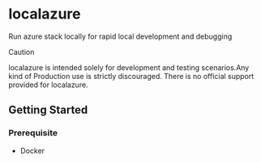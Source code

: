 # localazure
Run azure stack locally for rapid local development and debugging

>[!CAUTION]
>localazure is intended solely for development and testing scenarios.Any kind of Production use is strictly discouraged. There is no official support provided for localazure.

## Getting Started

### Prerequisite

- Docker
